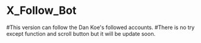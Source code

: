 # X_Follow_Bot
#This version can follow the Dan Koe's followed accounts. 
#There is no try except function and scroll button but it will be update soon.
